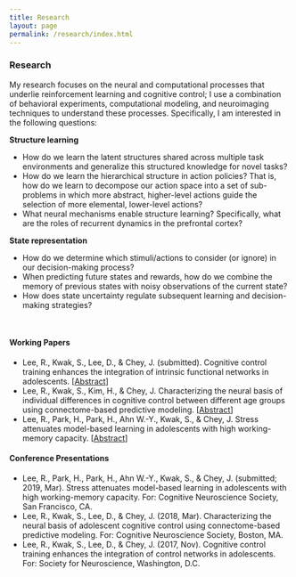 ```yaml
---
title: Research
layout: page
permalink: /research/index.html
---
```


### Research
My research focuses on the neural and computational processes that underlie reinforcement learning and cognitive control; I use a combination of behavioral experiments, computational modeling, and neuroimaging techniques to understand these processes. Specifically, I am interested in the following questions:

**Structure learning**  
*	How do we learn the latent structures shared across multiple task environments and generalize this structured knowledge for novel tasks? 
*	How do we learn the hierarchical structure in action policies? That is, how do we learn to decompose our action space into a set of sub-problems in which more abstract, higher-level actions guide the selection of more elemental, lower-level actions?     
*	What neural mechanisms enable structure learning? Specifically, what are the roles of recurrent dynamics in the prefrontal cortex?

**State representation**  
*	How do we determine which stimuli/actions to consider (or ignore) in our decision-making process? 
*	When predicting future states and rewards, how do we combine the memory of previous states with noisy observations of the current state? 
*	How does state uncertainty regulate subsequent learning and decision-making strategies?

<br>

#### Working Papers
* Lee, R., Kwak, S., Lee, D., & Chey, J. (submitted). Cognitive control training enhances the integration of intrinsic functional networks in adolescents. [[Abstract](https://drive.google.com/file/d/1MozZMymmqkUkoR1bzgl86oF2Y3ys_tj2/view?usp=sharing)]
* Lee, R., Kwak, S., Kim, H., & Chey, J. Characterizing the neural basis of individual differences in cognitive control between different age groups using connectome-based predictive modeling. [[Abstract](https://drive.google.com/file/d/15u_bza7CDPFUT4-OV_H7UP1yy2dSyF-v/view?usp=sharing)]
* Lee, R., Park, H., Park, H., Ahn W.-Y., Kwak, S., & Chey, J. Stress attenuates model-based learning in adolescents with high working-memory capacity. [[Abstract](https://drive.google.com/file/d/1GxE6we6eHot71BVf6thWkeIG3hhQqowM/view?usp=sharing)]

#### Conference Presentations
* Lee, R., Park, H., Park, H., Ahn W.-Y., Kwak, S., & Chey, J. (submitted; 2019, Mar). Stress attenuates model-based learning in adolescents with high working-memory capacity. For: Cognitive Neuroscience Society, San Francisco, CA.
* Lee, R., Kwak, S., Lee, D., & Chey, J. (2018, Mar). Characterizing the neural basis of adolescent cognitive control using connectome-based predictive modeling. For: Cognitive Neuroscience Society, Boston, MA.
* Lee, R., Kwak, S., Lee, D., & Chey, J. (2017, Nov). Cognitive control training enhances the integration of control networks in adolescents. For: Society for Neuroscience, Washington, D.C.
